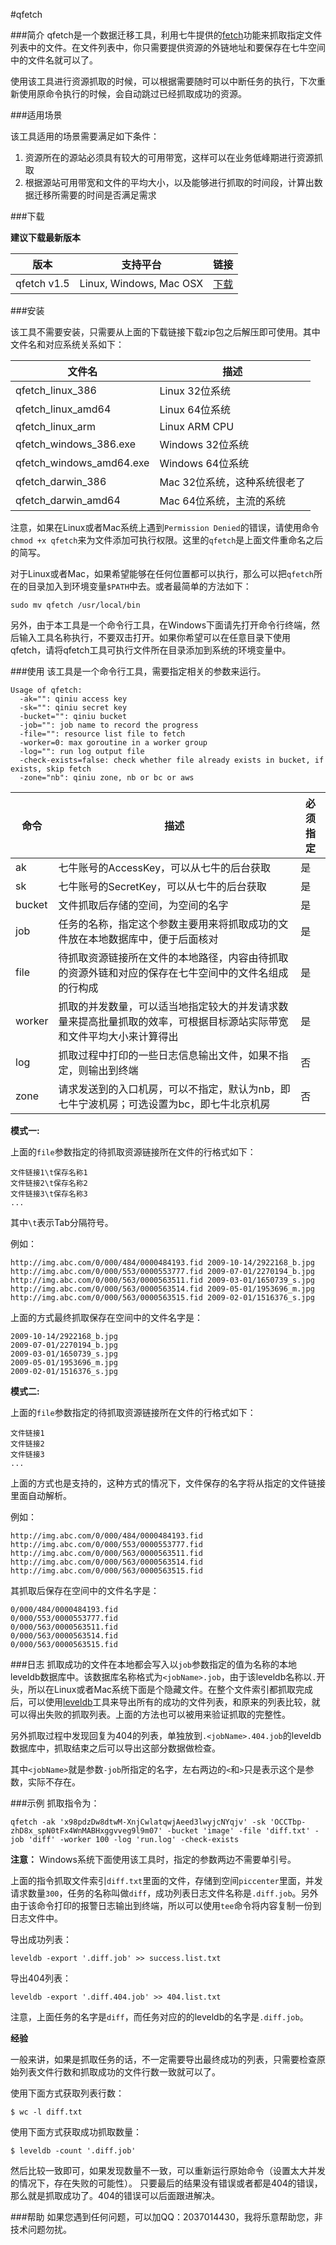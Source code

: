 #qfetch

###简介
qfetch是一个数据迁移工具，利用七牛提供的[fetch](http://developer.qiniu.com/docs/v6/api/reference/rs/fetch.html)功能来抓取指定文件列表中的文件。在文件列表中，你只需要提供资源的外链地址和要保存在七牛空间中的文件名就可以了。

使用该工具进行资源抓取的时候，可以根据需要随时可以中断任务的执行，下次重新使用原命令执行的时候，会自动跳过已经抓取成功的资源。

###适用场景

该工具适用的场景需要满足如下条件：

1. 资源所在的源站必须具有较大的可用带宽，这样可以在业务低峰期进行资源抓取
2. 根据源站可用带宽和文件的平均大小，以及能够进行抓取的时间段，计算出数据迁移所需要的时间是否满足需求

###下载

**建议下载最新版本**

|版本     |支持平台|链接|
|--------|---------|----|
|qfetch v1.5|Linux, Windows, Mac OSX|[下载](http://devtools.qiniu.com/qfetch-v1.5.zip)|

###安装

该工具不需要安装，只需要从上面的下载链接下载zip包之后解压即可使用。其中文件名和对应系统关系如下：

|文件名|描述|
|-----|-----|
|qfetch_linux_386|Linux 32位系统|
|qfetch_linux_amd64|Linux 64位系统|
|qfetch_linux_arm|Linux ARM CPU|
|qfetch_windows_386.exe|Windows 32位系统|
|qfetch_windows_amd64.exe|Windows 64位系统|
|qfetch_darwin_386|Mac 32位系统，这种系统很老了|
|qfetch_darwin_amd64|Mac 64位系统，主流的系统|

注意，如果在Linux或者Mac系统上遇到`Permission Denied`的错误，请使用命令`chmod +x qfetch`来为文件添加可执行权限。这里的`qfetch`是上面文件重命名之后的简写。

对于Linux或者Mac，如果希望能够在任何位置都可以执行，那么可以把`qfetch`所在的目录加入到环境变量`$PATH`中去。或者最简单的方法如下：

```
sudo mv qfetch /usr/local/bin
```
另外，由于本工具是一个命令行工具，在Windows下面请先打开命令行终端，然后输入工具名称执行，不要双击打开。如果你希望可以在任意目录下使用qfetch，请将qfetch工具可执行文件所在目录添加到系统的环境变量中。

###使用
该工具是一个命令行工具，需要指定相关的参数来运行。

```
Usage of qfetch:
  -ak="": qiniu access key
  -sk="": qiniu secret key
  -bucket="": qiniu bucket
  -job="": job name to record the progress
  -file="": resource list file to fetch
  -worker=0: max goroutine in a worker group
  -log="": run log output file
  -check-exists=false: check whether file already exists in bucket, if exists, skip fetch
  -zone="nb": qiniu zone, nb or bc or aws
```


|命令|描述| 必须指定 |
|--------|---------|-----------|
|ak|七牛账号的AccessKey，可以从七牛的后台获取|是|
|sk|七牛账号的SecretKey，可以从七牛的后台获取|是|
|bucket|文件抓取后存储的空间，为空间的名字|是|
|job|任务的名称，指定这个参数主要用来将抓取成功的文件放在本地数据库中，便于后面核对|是|
|file|待抓取资源链接所在文件的本地路径，内容由待抓取的资源外链和对应的保存在七牛空间中的文件名组成的行构成|是|
|worker|抓取的并发数量，可以适当地指定较大的并发请求数量来提高批量抓取的效率，可根据目标源站实际带宽和文件平均大小来计算得出|是|
|log|抓取过程中打印的一些日志信息输出文件，如果不指定，则输出到终端|否|
|zone|请求发送到的入口机房，可以不指定，默认为nb，即七牛宁波机房；可选设置为bc，即七牛北京机房|否|


**模式一:**

上面的`file`参数指定的待抓取资源链接所在文件的行格式如下：

```
文件链接1\t保存名称1
文件链接2\t保存名称2
文件链接3\t保存名称3
...
```

其中`\t`表示Tab分隔符号。

例如：

```
http://img.abc.com/0/000/484/0000484193.fid	2009-10-14/2922168_b.jpg
http://img.abc.com/0/000/553/0000553777.fid	2009-07-01/2270194_b.jpg
http://img.abc.com/0/000/563/0000563511.fid	2009-03-01/1650739_s.jpg
http://img.abc.com/0/000/563/0000563514.fid	2009-05-01/1953696_m.jpg
http://img.abc.com/0/000/563/0000563515.fid	2009-02-01/1516376_s.jpg
```

上面的方式最终抓取保存在空间中的文件名字是：

```
2009-10-14/2922168_b.jpg
2009-07-01/2270194_b.jpg
2009-03-01/1650739_s.jpg
2009-05-01/1953696_m.jpg
2009-02-01/1516376_s.jpg
```

**模式二:**

上面的`file`参数指定的待抓取资源链接所在文件的行格式如下：

```
文件链接1
文件链接2
文件链接3
...
```

上面的方式也是支持的，这种方式的情况下，文件保存的名字将从指定的文件链接里面自动解析。

例如：

```
http://img.abc.com/0/000/484/0000484193.fid
http://img.abc.com/0/000/553/0000553777.fid
http://img.abc.com/0/000/563/0000563511.fid
http://img.abc.com/0/000/563/0000563514.fid
http://img.abc.com/0/000/563/0000563515.fid
```

其抓取后保存在空间中的文件名字是：

```
0/000/484/0000484193.fid
0/000/553/0000553777.fid
0/000/563/0000563511.fid
0/000/563/0000563514.fid
0/000/563/0000563515.fid
```


###日志
抓取成功的文件在本地都会写入以`job`参数指定的值为名称的本地leveldb数据库中。该数据库名称格式为`<jobName>.job`，由于该leveldb名称以`.`开头，所以在Linux或者Mac系统下面是个隐藏文件。在整个文件索引都抓取完成后，可以使用[leveldb](https://github.com/jemygraw/leveldb)工具来导出所有的成功的文件列表，和原来的列表比较，就可以得出失败的抓取列表。上面的方法也可以被用来验证抓取的完整性。

另外抓取过程中发现回复为404的列表，单独放到`.<jobName>.404.job`的leveldb数据库中，抓取结束之后可以导出这部分数据做检查。

其中`<jobName>`就是参数`-job`所指定的名字，左右两边的`<`和`>`只是表示这个是参数，实际不存在。

###示例
抓取指令为：

```
qfetch -ak 'x98pdzDw8dtwM-XnjCwlatqwjAeed3lwyjcNYqjv' -sk 'OCCTbp-zhD8x_spN0tFx4WnMABHxggvveg9l9m07' -bucket 'image' -file 'diff.txt' -job 'diff' -worker 100 -log 'run.log' -check-exists
```
**注意：** Windows系统下面使用该工具时，指定的参数两边不需要单引号。

上面的指令抓取文件索引`diff.txt`里面的文件，存储到空间`piccenter`里面，并发请求数量`300`，任务的名称叫做`diff`，成功列表日志文件名称是`.diff.job`。另外由于该命令打印的报警日志输出到终端，所以可以使用`tee`命令将内容复制一份到日志文件中。

导出成功列表：

```
leveldb -export '.diff.job' >> success.list.txt
```

导出404列表：

```
leveldb -export '.diff.404.job' >> 404.list.txt
```

注意，上面任务的名字是`diff`，而任务对应的的leveldb的名字是`.diff.job`。

**经验**

一般来讲，如果是抓取任务的话，不一定需要导出最终成功的列表，只需要检查原始列表文件行数和抓取成功的文件行数一致就可以了。

使用下面方式获取列表行数：
```
$ wc -l diff.txt 

```

使用下面方式获取成功抓取数量：
```
$ leveldb -count '.diff.job'
```

然后比较一致即可，如果发现数量不一致，可以重新运行原始命令（设置太大并发的情况下，存在失败的可能性）。
只要最后的结果没有错误或者都是404的错误，那么就是抓取成功了。404的错误可以后面跟进解决。


###帮助
如果您遇到任何问题，可以加QQ：2037014430，我将乐意帮助您，非技术问题勿扰。
